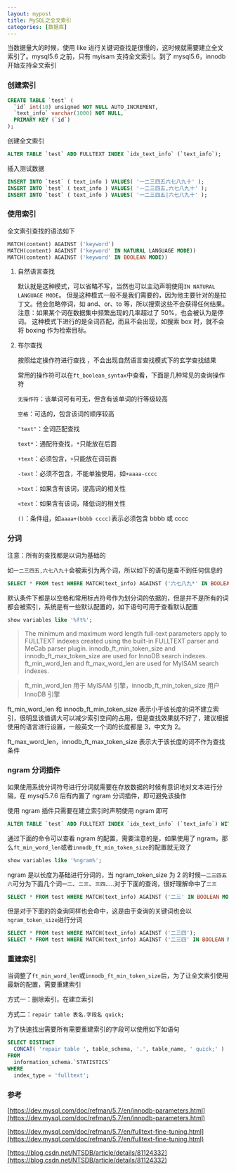 ```yaml
---
layout: mypost
title: MySQL之全文索引
categories: [数据库]
---
```


当数据量大的时候，使用 like 进行关键词查找是很慢的，这时候就需要建立全文索引了。mysql5.6 之前，只有 myisam 支持全文索引。到了 mysql5.6，innodb 开始支持全文索引

### 创建索引

```sql
CREATE TABLE `test` (
  `id` int(10) unsigned NOT NULL AUTO_INCREMENT,
  `text_info` varchar(1000) NOT NULL,
  PRIMARY KEY (`id`)
);
```

创建全文索引

```sql
ALTER TABLE `test` ADD FULLTEXT INDEX `idx_text_info` (`text_info`);
```

插入测试数据

```sql
INSERT INTO `test` ( text_info ) VALUES( '一二三四五六七八九十' );
INSERT INTO `test` ( text_info ) VALUES( '一二三四五,六七八九十' );
INSERT INTO `test` ( text_info ) VALUES( '一二三四五|六七八九十' );
```

### 使用索引

全文索引查找的语法如下

```sql
MATCH(content) AGAINST ('keyword')
MATCH(content) AGAINST ('keyword' IN NATURAL LANGUAGE MODE))
MATCH(content) AGAINST ('keyword' IN BOOLEAN MODE))
```

1. 自然语言查找

   默认就是这种模式，可以省略不写，当然也可以主动声明使用`IN NATURAL LANGUAGE MODE`。
   但是这种模式一般不是我们需要的，因为他主要针对的是拉丁文。他会忽略停词，如 and、or、to 等，所以搜索这些不会获得任何结果。
   注意：如果某个词在数据集中频繁出现的几率超过了 50%，也会被认为是停词。
   这种模式下进行的是全词匹配，而且不会出现，如搜索 box 时，就不会将 boxing 作为检索目标。

2. 布尔查找

   按照给定操作符进行查找 ，不会出现自然语言查找模式下的玄学查找结果

   常用的操作符可以在`ft_boolean_syntax`中查看，下面是几种常见的查询操作符

   `无操作符`：该单词可有可无，但含有该单词的行等级较高

   `空格`：可选的，包含该词的顺序较高

   `"text"`：全词匹配查找

   `text*`：通配符查找，`*`只能放在后面

   `+text`：必须包含，`+`只能放在词前面

   `-text`：必须不包含，不能单独使用，如`+aaaa-cccc`

   `>text`：如果含有该词，提高词的相关性

   `<text`：如果含有该词，降低词的相关性

   `()`：条件组，如`aaaa+(bbbb cccc)`表示必须包含 bbbb 或 cccc

### 分词

注意：所有的查找都是以词为基础的

如`一二三四五,六七八九十`会被索引为两个词，所以如下的语句是查不到任何信息的

```sql
SELECT * FROM test WHERE MATCH(text_info) AGAINST ('六七八九*' IN BOOLEAN MODE);
```

默认条件下都是以空格和常用标点符号作为划分词的依据的，但是并不是所有的词都会被索引，系统是有一些默认配置的，如下语句可用于查看默认配置

```sql
show variables like '%ft%';
```

> The minimum and maximum word length full-text parameters apply to FULLTEXT indexes created using the built-in FULLTEXT parser and MeCab parser plugin. innodb_ft_min_token_size and innodb_ft_max_token_size are used for InnoDB search indexes. ft_min_word_len and ft_max_word_len are used for MyISAM search indexes.

> ft_min_word_len 用于 MyISAM 引擎，innodb_ft_min_token_size 用户 InnoDB 引擎

ft_min_word_len 和 innodb_ft_min_token_size 表示小于该长度的词不建立索引，很明显该值调大可以减少索引空间的占用，但是查找效果就不好了，建议根据使用的语言进行设置，一般英文一个词的长度都是 3，中文为 2。

ft_max_word_len，innodb_ft_max_token_size 表示大于该长度的词不作为查找条件

### ngram 分词插件

如果使用系统分词符号进行分词就需要在存放数据的时候有意识地对文本进行分隔，在 mysql5.7.6 后有内置了 ngram 分词插件，即可避免该操作

使用 ngram 插件只需要在建立索引时声明使用 ngram 即可

```sql
ALTER TABLE `test` ADD FULLTEXT INDEX `idx_text_info` (`text_info`) WITH PARSER ngram;
```

通过下面的命令可以查看 ngram 的配置，需要注意的是，如果使用了 ngram，那么`ft_min_word_len`或者`innodb_ft_min_token_size`的配置就无效了

```sql
show variables like '%ngram%';
```

ngram 是以长度为基础进行分词的，当 ngram_token_size 为 2 的时候`一二三四五六`可分为下面几个词`一二`、`二三`、`三四`.....对于下面的查询，很好理解命中了`二三`

```sql
SELECT * FROM test WHERE MATCH(text_info) AGAINST ('二三' IN BOOLEAN MODE);
```

但是对于下面的的查询同样也会命中，这是由于查询的关键词也会以`ngram_token_size`进行分词

```sql
SELECT * FROM test WHERE MATCH(text_info) AGAINST ('二三四');
SELECT * FROM test WHERE MATCH(text_info) AGAINST ('二三四' IN BOOLEAN MODE);
```

### 重建索引

当调整了`ft_min_word_len`或`innodb_ft_min_token_size`后，为了让全文索引使用最新的配置，需要重建索引

方式一：删除索引，在建立索引

方式二：`repair table 表名.字段名 quick;`

为了快速找出需要所有需要重建索引的字段可以使用如下如语句

```sql
SELECT DISTINCT
  CONCAT( 'repair table ', table_schema, '.', table_name, ' quick;' )
FROM
  information_schema.`STATISTICS`
WHERE
  index_type = 'fulltext';
```

### 参考

[https://dev.mysql.com/doc/refman/5.7/en/innodb-parameters.html](https://dev.mysql.com/doc/refman/5.7/en/innodb-parameters.html)

[https://dev.mysql.com/doc/refman/5.7/en/fulltext-fine-tuning.html](https://dev.mysql.com/doc/refman/5.7/en/fulltext-fine-tuning.html)

[https://blog.csdn.net/NTSDB/article/details/81124332](https://blog.csdn.net/NTSDB/article/details/81124332)

